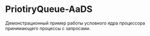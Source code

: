 # PriotiryQueue-AaDS
Демонстрационный пример работы условного ядра процессора принимающего процессы с запросами.
